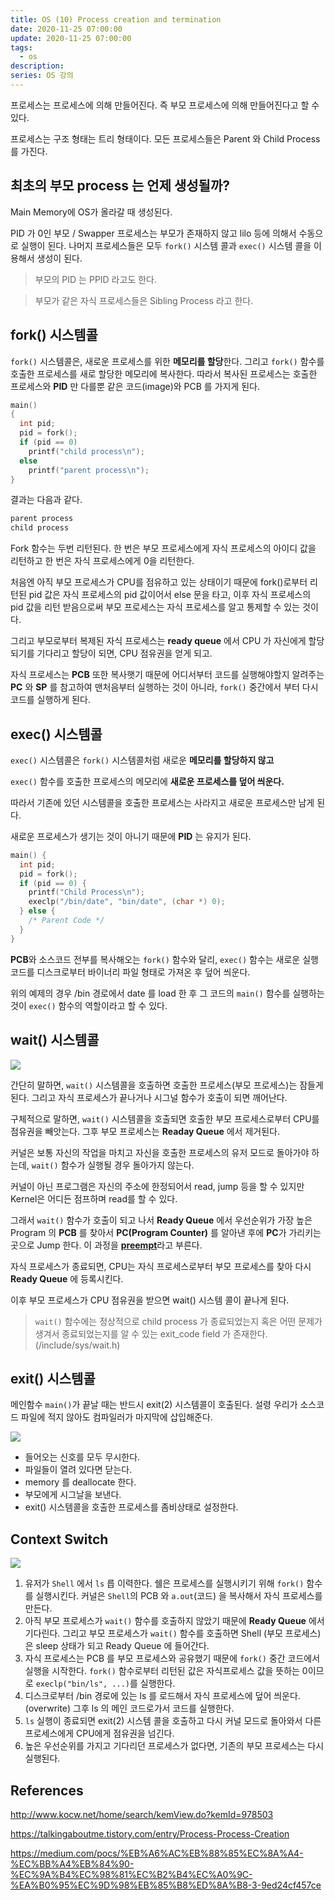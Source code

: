 ```yaml
---
title: OS (10) Process creation and termination
date: 2020-11-25 07:00:00
update: 2020-11-25 07:00:00
tags:
  - os
description:
series: OS 강의
---
```


프로세스는 프로세스에 의해 만들어진다. 즉 부모 프로세스에 의해 만들어진다고 할 수 있다.

프로세스는 구조 형태는 트리 형태이다. 모든 프로세스들은 Parent 와 Child Process 를 가진다.

## 최초의 부모 process 는 언제 생성될까?

Main Memory에 OS가 올라갈 때 생성된다.

PID 가 0인 부모 / Swapper 프로세스는 부모가 존재하지 않고 lilo 등에 의해서 수동으로 실행이 된다. 나머지 프로세스들은 모두 `fork()` 시스템 콜과 `exec()` 시스템 콜을 이용해서 생성이 된다.

> 부모의 PID 는 PPID 라고도 한다.

> 부모가 같은 자식 프로세스들은 Sibling Process 라고 한다.

## fork() 시스템콜

`fork()` 시스템콜은, 새로운 프로세스를 위한 **메모리를 할당**한다. 그리고 `fork()` 함수를 호출한 프로세스를 새로 할당한 메모리에 복사한다. 따라서 복사된 프로세스는 호출한 프로세스와 **PID** 만 다를뿐 같은 코드(image)와 PCB 를 가지게 된다.

```c
main()
{
  int pid;
  pid = fork();
  if (pid == 0)
    printf("child process\n");
  else
    printf("parent process\n");
}
```

결과는 다음과 같다.

```bash
parent process
child process
```

Fork 함수는 두번 리턴된다. 한 번은 부모 프로세스에게 자식 프로세스의 아이디 값을 리턴하고 한 번은 자식 프로세스에게 0을 리턴한다.

처음엔 아직 부모 프로세스가 CPU를 점유하고 있는 상태이기 때문에 fork()로부터 리턴된 pid 값은 자식 프로세스의 pid 값이어서 else 문을 타고, 이후 자식 프로세스의 pid 값을 리턴 받음으로써 부모 프로세스는 자식 프로세스를 알고 통제할 수 있는 것이다.

그리고 부모로부터 복제된 자식 프로세스는 **ready queue** 에서 CPU 가 자신에게 할당되기를 기다리고 할당이 되면, CPU 점유권을 얻게 되고.

자식 프로세스는 **PCB** 또한 복사햇기 때문에 어디서부터 코드를 실행해야할지 알려주는 **PC** 와 **SP** 를 참고하여 맨처음부터 실행하는 것이 아니라, `fork()` 중간에서 부터 다시 코드를 실행하게 된다.

## exec() 시스템콜

`exec()` 시스템콜은 `fork()` 시스템콜처럼 새로운 **메모리를 할당하지 않고**

`exec()` 함수를 호출한 프로세스의 메모리에 **새로운 프로세스를 덮어 씌운다.**

따라서 기존에 있던 시스템콜을 호출한 프로세스는 사라지고 새로운 프로세스만 남게 된다.

새로운 프로세스가 생기는 것이 아니기 때문에 **PID** 는 유지가 된다.

```c
main() {
  int pid;
  pid = fork();
  if (pid == 0) {
    printf("Child Process\n");
    execlp("/bin/date", "bin/date", (char *) 0);
  } else {
    /* Parent Code */
  }
}
```

**PCB**와 소스코드 전부를 복사해오는 `fork()` 함수와 달리, `exec()` 함수는 새로운 실행 코드를 디스크로부터 바이너리 파일 형태로 가져온 후 덮어 씌운다.

위의 예제의 경우 /bin 경로에서 date 를 load 한 후 그 코드의 `main()` 함수를 실행하는 것이 `exec()` 함수의 역할이라고 할 수 있다.

## wait() 시스템콜

![](./images/2020-11-25-wait.png)

간단히 말하면, `wait()` 시스템콜을 호출하면 호출한 프로세스(부모 프로세스)는 잠들게 된다. 그리고 자식 프로세스가 끝나거나 시그널 함수가 호출이 되면 깨어난다.

구체적으로 말하면, `wait()` 시스템콜을 호출되면 호출한 부모 프로세스로부터 CPU를 점유권을 빼앗는다. 그후 부모 프로세스는 **Readay Queue** 에서 제거된다.

커널은 보통 자신의 작업을 마치고 자신을 호출한 프로세스의 유저 모드로 돌아가야 하는데, `wait()` 함수가 실행될 경우 돌아가지 않는다.

커널이 아닌 프로그램은 자신의 주소에 한정되어서 read, jump 등을 할 수 있지만 Kernel은 어디든 점프하며 read를 할 수 있다.

그래서 `wait()` 함수가 호출이 되고 나서 **Ready Queue** 에서 우선순위가 가장 높은 Program 의 **PCB** 를 찾아서 **PC(Program Counter)** 를 알아낸 후에 **PC**가 가리키는 곳으로 Jump 한다. 이 과정을 [**preempt**](<https://en.wikipedia.org/wiki/Preemption_(computing)>)라고 부른다.

자식 프로세스가 종료되면, CPU는 자식 프로세스로부터 부모 프로세스를 찾아 다시 **Ready Queue** 에 등록시킨다.

이후 부모 프로세스가 CPU 점유권을 받으면 wait() 시스템 콜이 끝나게 된다.

> `wait()` 함수에는 정상적으로 child process 가 종료되었는지 혹은 어떤 문제가 생겨서 종료되었는지를 알 수 있는 exit_code field 가 존재한다. (/include/sys/wait.h)

## exit() 시스템콜

메인함수 `main()`가 끝날 때는 반드시 exit(2) 시스템콜이 호출된다. 설령 우리가 소스코드 파일에 적지 않아도 컴파일러가 마지막에 삽입해준다.

![](./images/2020-11-25-exit.png)

- 들어오는 신호를 모두 무시한다.
- 파일들이 열려 있다면 닫는다.
- memory 를 deallocate 한다.
- 부모에게 시그날을 보낸다.
- exit() 시스템콜을 호출한 프로세스를 좀비상태로 설정한다.

## Context Switch

![](./images/2020-11-25-context_switch.png)

1. 유저가 `Shell` 에서 `ls` 릅 이력한다. 쉘은 프로세스를 실행시키기 위해 `fork()` 함수를 실행시킨다. 커널은 `Shell`의 PCB 와 `a.out`(코드) 을 복사해서 자식 프로세스를 만든다.
2. 아직 부모 프로세스가 `wait()` 함수를 호출하지 않았기 때문에 **Ready Queue** 에서 기다린다. 그리고 부모 프로세스가 `wait()` 함수를 호출하면 Shell (부모 프로세스)은 sleep 상태가 되고 Ready Queue 에 들어간다.
3. 자식 프로세스는 PCB 를 부모 프로세스와 공유했기 때문에 `fork()` 중간 코드에서 실행을 시작한다. `fork()` 함수로부터 리턴된 값은 자식프로세스 값을 뜻하는 0이므로 `execlp("bin/ls", ...)`를 실행한다.
4. 디스크로부터 /bin 경로에 있는 ls 를 로드해서 자식 프로세스에 덮어 씌운다.(overwrite) 그후 ls 의 메인 코드로가서 코드를 실행한다.
5. `ls` 실행이 종료되면 exit(2) 시스템 콜을 호출하고 다시 커널 모드로 돌아와서 다른 프로세스에게 CPU에게 점유권을 넘긴다.
6. 높은 우선순위를 가지고 기다리던 프로세스가 없다면, 기존의 부모 프로세스는 다시 실행된다.

## References

http://www.kocw.net/home/search/kemView.do?kemId=978503

https://talkingaboutme.tistory.com/entry/Process-Process-Creation

https://medium.com/pocs/%EB%A6%AC%EB%88%85%EC%8A%A4-%EC%BB%A4%EB%84%90-%EC%9A%B4%EC%98%81%EC%B2%B4%EC%A0%9C-%EA%B0%95%EC%9D%98%EB%85%B8%ED%8A%B8-3-9ed24cf457ce
